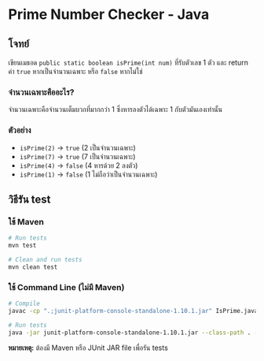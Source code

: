 # Prime Number Checker - Java

## โจทย์
เขียนเมธอด `public static boolean isPrime(int num)` ที่รับตัวเลข 1 ตัว และ return ค่า `true` หากเป็นจำนวนเฉพาะ หรือ `false` หากไม่ใช่

### จำนวนเฉพาะคืออะไร?
จำนวนเฉพาะคือจำนวนเต็มบวกที่มากกว่า 1 ซึ่งหารลงตัวได้เฉพาะ 1 กับตัวมันเองเท่านั้น

### ตัวอย่าง
- `isPrime(2)` → `true` (2 เป็นจำนวนเฉพาะ)
- `isPrime(7)` → `true` (7 เป็นจำนวนเฉพาะ)
- `isPrime(4)` → `false` (4 หารด้วย 2 ลงตัว)
- `isPrime(1)` → `false` (1 ไม่ถือว่าเป็นจำนวนเฉพาะ)

## วิธีรัน test

### ใช้ Maven
```bash
# Run tests
mvn test

# Clean and run tests
mvn clean test
```

### ใช้ Command Line (ไม่มี Maven)
```bash
# Compile
javac -cp ".;junit-platform-console-standalone-1.10.1.jar" IsPrime.java IsPrimeTest.java

# Run tests
java -jar junit-platform-console-standalone-1.10.1.jar --class-path . --scan-class-path
```

**หมายเหตุ:** ต้องมี Maven หรือ JUnit JAR file เพื่อรัน tests
